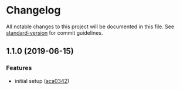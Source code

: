 # Changelog

All notable changes to this project will be documented in this file. See [standard-version](https://github.com/conventional-changelog/standard-version) for commit guidelines.

## 1.1.0 (2019-06-15)

### Features

-   initial setup ([aca0342](https://github.com/qasim9872/Dynamic-Express-Router/commit/aca0342))

